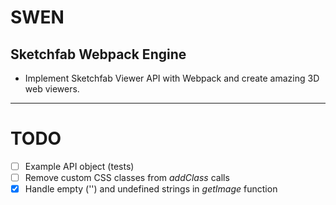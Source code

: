# SWEN

## Sketchfab Webpack Engine

* Implement Sketchfab Viewer API with Webpack and create amazing 3D web viewers.

---

# TODO
* [ ] Example API object (tests)
* [ ] Remove custom CSS classes from *addClass* calls 
* [x] Handle empty ('') and undefined strings in *getImage* function 

